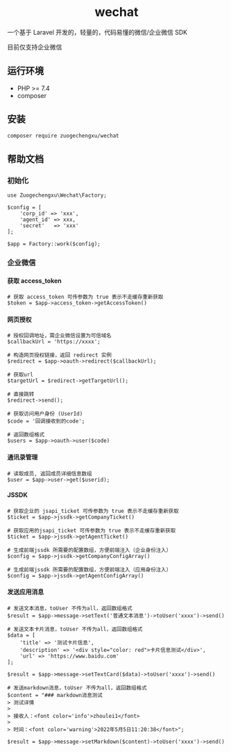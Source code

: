<h1 align="center">wechat</h1>

一个基于 Laravel 开发的，轻量的，代码易懂的微信/企业微信 SDK

目前仅支持企业微信

## 运行环境
- PHP >= 7.4
- composer

## 安装
```bash
composer require zuogechengxu/wechat
```

## 帮助文档
### 初始化
```
use Zuogechengxu\Wechat\Factory;

$config = [
    'corp_id' => 'xxx',
    'agent_id' => xxx,
    'secret'   => 'xxx'
];

$app = Factory::work($config);
```

### 企业微信

#### 获取 access_token
```
# 获取 access_token 可传参数为 true 表示不走缓存重新获取
$token = $app->access_token->getAccessToken()
```

#### 网页授权
```
# 授权回调地址，需企业微信设置为可信域名
$callbackUrl = 'https://xxxx';

# 构造网页授权链接，返回 redirect 实例
$redirect = $app->oauth->redirect($callbackUrl);

# 获取url
$targetUrl = $redirect->getTargetUrl();

# 直接跳转
$redirect->send();

# 获取访问用户身份 (UserId)
$code = '回调接收到的code';

# 返回数组格式
$users = $app->oauth->user($code)
```

#### 通讯录管理
```
# 读取成员, 返回成员详细信息数组
$user = $app->user->get($userid);

```
#### JSSDK
```
# 获取企业的 jsapi_ticket 可传参数为 true 表示不走缓存重新获取
$ticket = $app->jssdk->getCompanyTicket()

# 获取应用的jsapi_ticket 可传参数为 true 表示不走缓存重新获取
$ticket = $app->jssdk->getAgentTicket()

# 生成前端jssdk 所需要的配置数组，方便前端注入（企业身份注入）
$config = $app->jssdk->getCompanyConfigArray()

# 生成前端jssdk 所需要的配置数组，方便前端注入（应用身份注入）
$config = $app->jssdk->getAgentConfigArray()
```

#### 发送应用消息
```
# 发送文本消息，toUser 不传为all，返回数组格式
$result = $app->message->setText('普通文本消息')->toUser('xxxx')->send()

# 发送文本卡片消息，toUser 不传为all，返回数组格式
$data = [
    'title' => '测试卡片信息',
    'description' => '<div style="color: red">卡片信息测试</div>',
    'url' => 'https://www.baidu.com'
];
        
$result = $app->message->setTextCard($data)->toUser('xxxx')->send()

# 发送markdown消息，toUser 不传为all，返回数组格式
$content = "### markdown消息测试
> 测试详情
>
> 接收人：<font color='info'>zhoulei1</font>
>
> 时间：<font color='warning'>2022年5月5日11:20:38</font>";

$result = $app->message->setMarkdown($content)->toUser('xxxx')->send()

```